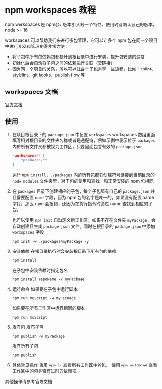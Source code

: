 # npm workspaces 教程

npm workspaces 是 npm@7 版本引入的一个特性，使用时请确认自己的版本，node >= 16

workspaces 可以帮助我们来进行多包管理，它可以让多个 npm 包在同一个项目中进行开发和管理变得非常方便：

- 将子包中所有的依赖包都提升到根目录中进行安装，提升包安装的速度
- 初始化后会自动将子包之间的依赖进行关联（软链接）
- 因为同一个项目的关系，所以可以让各个子包共享一些流程，比如：eslint、stylelint、git hooks、publish flow 等


## workspaces 文档
[官方文档](https://docs.npmjs.com/cli/v7/using-npm/workspaces)

## 使用

1. 在项目根目录下的 `package.json` 中配置 `workspaces`
    workspaces 数组里面填写相对根目录的文件夹名称或者是通配符，例如示例中表示位于 `packages` 内的所有文件夹都被视为工作区，只要里面包含有效的 `package.json`
    ```json
    "workspaces": [
        "packages/*"
    ]
    ```
    运行 `npm install`，`./packages` 内的所有包都将创建符号链接到当前目录的 `node_modules` 文件夹里，对于包的使用和查找，和正常安装的 npm 包相同。
2. 在 `packages` 目录下创建相应的子包，每个子包都有自己的 `package.json`
    并且需要配置 `name` 字段，因为 npm 包的名字是唯一的，如果没有配置 name 字段，那么 npm 会报错，还因为在执行指令时通过 name 查找到相应的子包。

    也可以使用 `npm init` 自动定义新工作区，如果不存在文件夹 `myPackage`，会自动创建且生成 `package.json` 文件。同时在根目录的 `package.json` 中添加 `workspaces` 字段
    ```
    npm init -w ./packages/myPackage -y
    ```
3. 安装依赖
    在根目录执行时会安装根目录下所有包的依赖
    ```
    npm install
    ```

    在子包中安装依赖时指定包名
    ```
    npm install repoName -w myPackage
    ```
4. 运行命令
    如果要在子包中运行脚本
    ```
    npm run muScript -w myPackage
    ```

    如果要在所有工作区中运行相同的脚本
    ```
    npm run muScript
    ```
5. 发布包
    发布子包
    ```
    npm publish -w myPackage
    ```

    发布所有子包
    ```
    npm publish
    ```
6. 其他常见操作
    使用 `npm ls` 查看所有工作区中的包。
    使用 `npm outdated` 查看工作区中的包是否有过时的依赖项。

其他操作请参考官方文档
